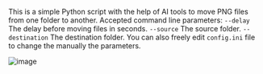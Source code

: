 This is a simple Python script with the help of AI tools to move PNG files from one folder to another.
Accepted command line parameters:
    `--delay`       The delay before moving files in seconds.
    `--source`      The source folder.
    `--destination` The destination folder.
You can also freely edit `config.ini` file to change the manually the parameters.

![image](https://github.com/TheOkamoto/movevrcpngfile/assets/42682615/dade63b5-6d06-479c-b32e-5e2a8161c6f5)
